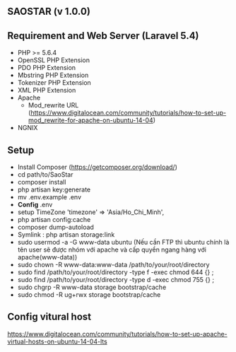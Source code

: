 ## SAOSTAR (v 1.0.0)
## Requirement and Web Server (Laravel 5.4)
- PHP >= 5.6.4
- OpenSSL PHP Extension
- PDO PHP Extension
- Mbstring PHP Extension
- Tokenizer PHP Extension
- XML PHP Extension
- Apache 
      <ul>
      <li>Mod_rewrite URL (https://www.digitalocean.com/community/tutorials/how-to-set-up-mod_rewrite-for-apache-on-ubuntu-14-04)</li>
      </ul>
- NGNIX
## Setup 
- Install Composer (https://getcomposer.org/download/)
- cd path/to/SaoStar
- composer install
- php artisan key:generate
- mv .env.example .env
- <b>Config</b> .env
- setup TimeZone 'timezone' => 'Asia/Ho_Chi_Minh',
- php artisan config:cache
- composer dump-autoload
- Symlink : php artisan storage:link
- sudo usermod -a -G www-data ubuntu (Nếu cần FTP thì ubuntu chính là tên user sẽ được nhóm với apache và cấp quyền ngang hàng với apache(www-data))
- sudo chown -R www-data:www-data /path/to/your/root/directory
- sudo find /path/to/your/root/directory -type f -exec chmod 644 {} \;    
- sudo find /path/to/your/root/directory -type d -exec chmod 755 {} \;
- sudo chgrp -R www-data storage bootstrap/cache
- sudo chmod -R ug+rwx storage bootstrap/cache 
## Config vitural host
https://www.digitalocean.com/community/tutorials/how-to-set-up-apache-virtual-hosts-on-ubuntu-14-04-lts